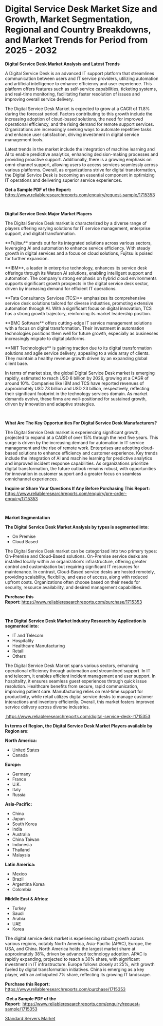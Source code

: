 <p><h1>Digital Service Desk Market Size and Growth, Market Segmentation, Regional and Country Breakdowns, and Market Trends for Period from 2025 -  2032</h1></p><p><strong>Digital Service Desk Market Analysis and Latest Trends</strong></p>
<p><p>A Digital Service Desk is an advanced IT support platform that streamlines communication between users and IT service providers, utilizing automation and artificial intelligence to enhance efficiency and user experience. This platform offers features such as self-service capabilities, ticketing systems, and real-time monitoring, facilitating faster resolution of issues and improving overall service delivery.</p><p>The Digital Service Desk Market is expected to grow at a CAGR of 11.8% during the forecast period. Factors contributing to this growth include the increasing adoption of cloud-based solutions, the need for improved operational efficiency, and the rising demand for remote support services. Organizations are increasingly seeking ways to automate repetitive tasks and enhance user satisfaction, driving investment in digital service management tools.</p><p>Latest trends in the market include the integration of machine learning and AI to enable predictive analytics, enhancing decision-making processes and providing proactive support. Additionally, there is a growing emphasis on omni-channel support, allowing users to access services seamlessly across various platforms. Overall, as organizations strive for digital transformation, the Digital Service Desk is becoming an essential component in optimizing IT operations and delivering superior service experiences.</p></p>
<p><strong>Get a Sample PDF of the Report:&nbsp;</strong> <a href="https://www.reliableresearchreports.com/enquiry/request-sample/1715353?utm_campaign=38&utm_medium=2&utm_source=Github&utm_content=ia&utm_term=12012025&utm_id=digital-service-desk">https://www.reliableresearchreports.com/enquiry/request-sample/1715353</a></p>
<p>&nbsp;</p>
<p><strong>Digital Service Desk Major Market Players</strong></p>
<p><p>The Digital Service Desk market is characterized by a diverse range of players offering varying solutions for IT service management, enterprise support, and digital transformation. </p><p>**Fujitsu** stands out for its integrated solutions across various sectors, leveraging AI and automation to enhance service efficiency. With steady growth in digital services and a focus on cloud solutions, Fujitsu is poised for further expansion.</p><p>**IBM**, a leader in enterprise technology, enhances its service desk offerings through its Watson AI solutions, enabling intelligent support and automation. The company's strong emphasis on hybrid cloud environments supports significant growth prospects in the digital service desk sector, driven by increasing demand for efficient IT operations.</p><p>**Tata Consultancy Services (TCS)** emphasizes its comprehensive service desk solutions tailored for diverse industries, promoting extensive automation through AI. With a significant focus on digital innovation, TCS has a strong growth trajectory, reinforcing its market leadership position.</p><p>**BMC Software** offers cutting-edge IT service management solutions with a focus on digital transformation. Their investment in automation technologies positions them well for future growth, especially as businesses increasingly migrate to digital platforms.</p><p>**NIIT Technologies** is gaining traction due to its digital transformation solutions and agile service delivery, appealing to a wide array of clients. They maintain a healthy revenue growth driven by an expanding global client base.</p><p>In terms of market size, the global Digital Service Desk market is emerging rapidly, estimated to reach USD 8 billion by 2026, growing at a CAGR of around 10%. Companies like IBM and TCS have reported revenues of approximately USD 73 billion and USD 23 billion, respectively, reflecting their significant footprint in the technology services domain. As market demands evolve, these firms are well-positioned for sustained growth, driven by innovation and adaptive strategies.</p></p>
<p>&nbsp;</p>
<p><strong>What Are The Key Opportunities For Digital Service Desk Manufacturers?</strong></p>
<p><p>The Digital Service Desk market is experiencing significant growth, projected to expand at a CAGR of over 15% through the next five years. This surge is driven by the increasing demand for automation in IT service management and the rise of remote work. Enterprises are adopting cloud-based solutions to enhance efficiency and customer experience. Key trends include the integration of AI and machine learning for predictive analytics and improved incident response capabilities. As organizations prioritize digital transformation, the future outlook remains robust, with opportunities for innovation in customer support and a greater focus on seamless omnichannel experiences.</p></p>
<p><strong>Inquire or Share Your Questions If Any Before Purchasing This Report:</strong> <a href="https://www.reliableresearchreports.com/enquiry/pre-order-enquiry/1715353?utm_campaign=38&utm_medium=2&utm_source=Github&utm_content=ia&utm_term=12012025&utm_id=digital-service-desk">https://www.reliableresearchreports.com/enquiry/pre-order-enquiry/1715353</a></p>
<p>&nbsp;</p>
<p><strong>Market Segmentation</strong></p>
<p><strong>The Digital Service Desk Market Analysis by types is segmented into:</strong></p>
<p><ul><li>On Premise</li><li>Cloud Based</li></ul></p>
<p><p>The Digital Service Desk market can be categorized into two primary types: On-Premise and Cloud-Based solutions. On-Premise service desks are installed locally within an organization’s infrastructure, offering greater control and customization but requiring significant IT resources for maintenance. In contrast, Cloud-Based service desks are hosted remotely, providing scalability, flexibility, and ease of access, along with reduced upfront costs. Organizations often choose based on their needs for security, resource availability, and desired management capabilities.</p></p>
<p><strong>Purchase this Report:&nbsp;</strong><a href="https://www.reliableresearchreports.com/purchase/1715353?utm_campaign=38&utm_medium=2&utm_source=Github&utm_content=ia&utm_term=12012025&utm_id=digital-service-desk">https://www.reliableresearchreports.com/purchase/1715353</a></p>
<p>&nbsp;</p>
<p><strong>The Digital Service Desk Market Industry Research by Application is segmented into:</strong></p>
<p><ul><li>IT and Telecom</li><li>Hospitality</li><li>Healthcare Manufacturing</li><li>Retail</li><li>Others</li></ul></p>
<p><p>The Digital Service Desk Market spans various sectors, enhancing operational efficiency through automation and streamlined support. In IT and telecom, it enables efficient incident management and user support. In hospitality, it ensures seamless guest experiences through quick issue resolution. Healthcare benefits from secure, rapid communication, improving patient care. Manufacturing relies on real-time support for productivity, while retail utilizes digital service desks to manage customer interactions and inventory efficiently. Overall, this market fosters improved service delivery across diverse industries.</p></p>
<p><a href="https://www.reliableresearchreports.com/digital-service-desk-r1715353?utm_campaign=38&utm_medium=2&utm_source=Github&utm_content=ia&utm_term=12012025&utm_id=digital-service-desk">&nbsp;https://www.reliableresearchreports.com/digital-service-desk-r1715353</a></p>
<p><strong>In terms of Region, the Digital Service Desk Market Players available by Region are:</strong></p>
<p>
    <p> <strong> North America: </strong>
        <ul>
            <li>United States</li>
            <li>Canada</li>
        </ul>
        </p> 
    <p> <strong> Europe: </strong>
        <ul>
            <li>Germany</li>
            <li>France</li>
            <li>U.K.</li>
            <li>Italy</li>
            <li>Russia</li>
        </ul>
        </p> 
    <p> <strong> Asia-Pacific: </strong>
        <ul>
            <li>China</li>
            <li>Japan</li>
            <li>South Korea</li>
            <li>India</li>
            <li>Australia</li>
            <li>China Taiwan</li>
            <li>Indonesia</li>
            <li>Thailand</li>
            <li>Malaysia</li>
        </ul>
        </p> 
    <p> <strong> Latin America: </strong>
        <ul>
            <li>Mexico</li>
            <li>Brazil</li>
            <li>Argentina Korea</li>
            <li>Colombia</li>
        </ul>
        </p> 
    <p> <strong> Middle East & Africa: </strong>
        <ul>
            <li>Turkey</li>
            <li>Saudi</li>
            <li>Arabia</li>
            <li>UAE</li>
            <li>Korea</li>
        </ul>
    </p>
    </p>
<p><p>The digital service desk market is experiencing robust growth across various regions, notably North America, Asia-Pacific (APAC), Europe, the USA, and China. North America holds the largest market share at approximately 38%, driven by advanced technology adoption. APAC is rapidly expanding, projected to reach a 30% share, with significant investment in IT infrastructure. Europe follows closely at 25%, with growth fueled by digital transformation initiatives. China is emerging as a key player, with an anticipated 7% share, reflecting its growing IT landscape.</p></p>
<p><strong>Purchase this Report: </strong><a href="https://www.reliableresearchreports.com/purchase/1715353?utm_campaign=38&utm_medium=2&utm_source=Github&utm_content=ia&utm_term=12012025&utm_id=digital-service-desk">https://www.reliableresearchreports.com/purchase/1715353</a></p>
<p>&nbsp;<strong>Get a Sample PDF of the Report:&nbsp;&nbsp;</strong><a href="https://www.reliableresearchreports.com/enquiry/request-sample/1715353?utm_campaign=38&utm_medium=2&utm_source=Github&utm_content=ia&utm_term=12012025&utm_id=digital-service-desk">https://www.reliableresearchreports.com/enquiry/request-sample/1715353</a></p>
<p><strong></strong></p>
<p><p><a href="https://github.com/hartsockdonnette82/Market-Research-Report-List-1/blob/main/standard-servers-market.md?utm_campaign=38&utm_medium=2&utm_source=Github&utm_content=ia&utm_term=12012025&utm_id=digital-service-desk">Standard Servers Market</a></p></p>